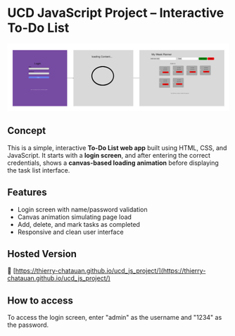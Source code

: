 # UCD JavaScript Project – Interactive To-Do List

![Picture of how the project should look like](figma.png)

## Concept

This is a simple, interactive **To-Do List web app** built using HTML, CSS, and JavaScript. It starts with a **login screen**, and after entering the correct credentials, shows a **canvas-based loading animation** before displaying the task list interface.

## Features

- Login screen with name/password validation
- Canvas animation simulating page load
- Add, delete, and mark tasks as completed
- Responsive and clean user interface

## Hosted Version

🔗 [https://thierry-chatauan.github.io/ucd_js_project/](https://thierry-chatauan.github.io/ucd_js_project/)


## How to access

To access the login screen, enter "admin" as the username and "1234" as the password.

